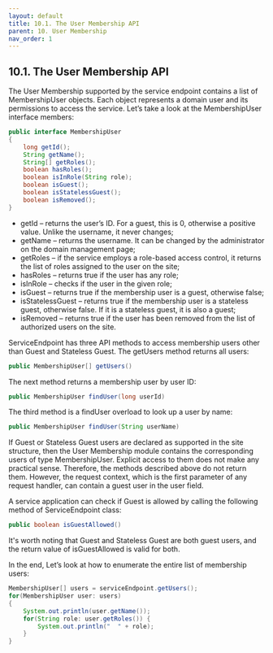```yaml
---
layout: default
title: 10.1. The User Membership API
parent: 10. User Membership
nav_order: 1
---
```


## 10.1. The User Membership API

The User Membership supported by the service endpoint contains a list of <span class="datatype">MembershipUser</span> objects. Each object represents a domain user and its permissions to access the service. Let’s take a look at the <span class="datatype">MembershipUser</span> interface members:
```java
public interface MembershipUser
{
    long getId();
    String getName();
    String[] getRoles();
    boolean hasRoles();
    boolean isInRole(String role);
    boolean isGuest();
    boolean isStatelessGuest();
    boolean isRemoved();
}
```
- <span class="method">getId</span> – returns the user’s ID. For a guest, this is 0, otherwise a positive value. Unlike the username, it never changes;
- <span class="method">getName</span> – returns the username. It can be changed by the administrator on the domain management page;
- <span class="method">getRoles</span> – if the service employs a role-based access control, it returns the list of roles assigned to the user on the site;
- <span class="method">hasRoles</span> – returns true if the user has any role;
- <span class="method">isInRole</span> – checks if the user in the given role;
- <span class="method">isGuest</span> – returns true if the membership user is a guest, otherwise false;
- <span class="method">isStatelessGuest</span> – returns true if the membership user is a stateless guest, otherwise false. If it is a stateless guest, it is also a guest;
- <span class="method">isRemoved</span> – returns true if the user has been removed from the list of authorized users on the site.  

<span class="datatype">ServiceEndpoint</span> has three API methods to access membership users other than Guest and Stateless Guest. The <span class="method">getUsers</span> method returns all users:  
```java
public MembershipUser[] getUsers()
```

The next method returns a membership user by user ID:
```java
public MembershipUser findUser(long userId)
```

The third method is a findUser overload to look up a user by name:
```java
public MembershipUser findUser(String userName)
```

If Guest or Stateless Guest users are declared as supported in the site structure, then the User Membership module contains the corresponding users of type <span class="datatype">MembershipUser</span>. Explicit access to them does not make any practical sense. Therefore, the methods described above do not return them. However, the request context, which is the first parameter of any request handler, can contain a guest user in the user field.  

A service application can check if Guest is allowed by calling the following method of <span class="datatype">ServiceEndpoint</span> class:
```java
public boolean isGuestAllowed()
```

It's worth noting that Guest and Stateless Guest are both guest users, and the return value of <span class="method">isGuestAllowed</span> is valid for both.  

In the end, Let’s look at how to enumerate the entire list of membership users:
```java
MembershipUser[] users = serviceEndpoint.getUsers();
for(MembershipUser user: users)
{
    System.out.println(user.getName());
    for(String role: user.getRoles()) {
        System.out.println("  " + role);
    }
}
```
